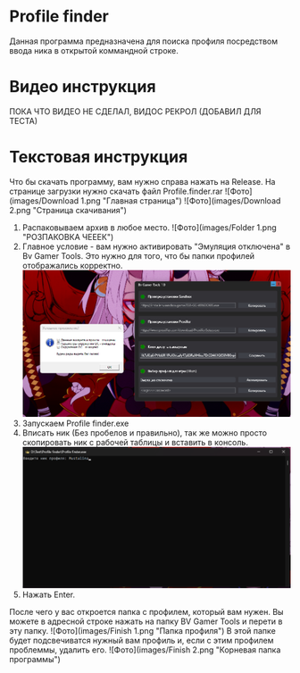 # Profile finder

Данная программа предназначена для поиска профиля посредством ввода ника в открытой коммандной строке.

Видео инструкция
=======
ПОКА ЧТО ВИДЕО НЕ СДЕЛАЛ, ВИДОС РЕКРОЛ (ДОБАВИЛ ДЛЯ ТЕСТА)

Текстовая инструкция
=======
Что бы скачать программу, вам нужно справа нажать на Release. На странице загрузки нужно скачать файл Profile.finder.rar
![Фото](images/Download 1.png "Главная страница")
![Фото](images/Download 2.png "Страница скачивания")
1. Распаковываем архив в любое место.
![Фото](images/Folder 1.png "РОЗПАКОВКА ЧЕЕЕК")
2. Главное условие - вам нужно активировать "Эмуляция отключена" в Bv Gamer Tools. Это нужно для того, что бы папки профилей отображались корректно.
![Фото](images/BV.png "Выходи из матрицы своей, пора гулять")
3. Запускаем Profile finder.exe
4. Вписать ник (Без пробелов и правильно), так же можно просто скопировать ник с рабочей таблицы и вставить в консоль.
![Фото](images/CMD.png "CMD")
5. Нажать Enter.

После чего у вас откроется папка с профилем, который вам нужен. Вы можете в адресной строке нажать на папку BV Gamer Tools и перети в эту папку.
![Фото](images/Finish 1.png "Папка профиля")
В этой папке будет подсвечиватся нужный вам профиль и, если с этим профилем проблеммы, удалить его.
![Фото](images/Finish 2.png "Корневая папка программы")

